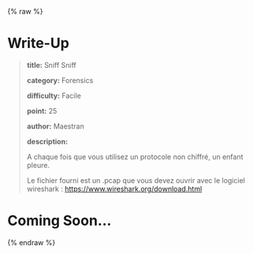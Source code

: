 
{% raw %}
# Write-Up
> **title:** Sniff Sniff
>
> **category:** Forensics
>
> **difficulty:** Facile
>
> **point:** 25
>
> **author:** Maestran
>
> **description:**
>
> A chaque fois que vous utilisez un protocole non chiffré, un enfant pleure.
>
> Le fichier fourni est un .pcap que vous devez ouvrir avec le logiciel wireshark : https://www.wireshark.org/download.html
>
> 


# Coming Soon...

{% endraw %}
